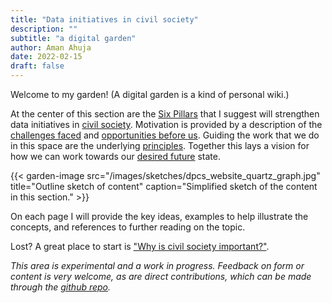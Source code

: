 ```yaml
---
title: "Data initiatives in civil society"
description: ""
subtitle: "a digital garden"
author: Aman Ahuja
date: 2022-02-15
draft: false
---
```


Welcome to my garden! (A digital garden is a kind of personal wiki.)

At the center of this section are the [Six Pillars](pillars-of-capacity.md) that I suggest will strengthen data initiatives in [civil society](why-is-civil-society-important.md). Motivation is provided by a description of the [challenges faced](challenges.md) and [opportunities before us](opportunities.md). Guiding the work that we do in this space are the underlying [principles](principles.md). Together this lays a vision for how we can work towards our [desired future](desired_future_state.md) state.

{{< garden-image 
  src="/images/sketches/dpcs_website_quartz_graph.jpg" 
  title="Outline sketch of content"
  caption="Simplified sketch of the content in this section." >}}

On each page I will provide the key ideas, examples to help illustrate the concepts, and references to further reading on the topic.

Lost? A great place to start is ["Why is civil society important?"](why-is-civil-society-important.md).

*This area is experimental and a work in progress. Feedback on form or content is very welcome, as are direct contributions, which can be made through the [github repo](https://github.com/amanahuja/amanahuja.github.io/tree/main/content/garden).*

